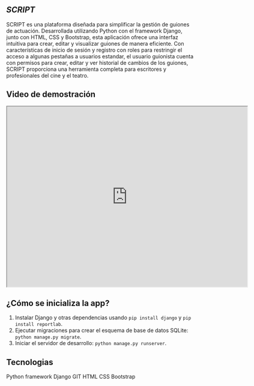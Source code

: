 ## _SCRIPT_

SCRIPT es una plataforma diseñada para simplificar la gestión de guiones de actuación. Desarrollada utilizando Python con el framework Django, junto con HTML, CSS y Bootstrap, esta aplicación ofrece una interfaz intuitiva para crear, editar y visualizar guiones de manera eficiente. Con características de inicio de sesión y registro con roles para restringir el acceso a algunas pestañas a usuarios estandar, el usuario guionista cuenta con permisos para crear, editar y ver historial de cambios de los guiones, SCRIPT proporciona una herramienta completa para escritores y profesionales del cine y el teatro.

## Video de demostración

<iframe src="https://drive.google.com/file/d/1pt5QRjfmikAjYoKrqYC2Df_orx6-SxWY/preview" width="640" height="480" allow="autoplay"></iframe>

## ¿Cómo se inicializa la app?

1. Instalar Django y otras dependencias usando `pip install django` y `pip install reportlab`.
2. Ejecutar migraciones para crear el esquema de base de datos SQLite: `python manage.py migrate`.
3. Iniciar el servidor de desarrollo: `python manage.py runserver`.

## Tecnologias 

Python
framework Django
GIT
HTML
CSS
Bootstrap